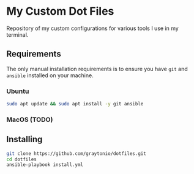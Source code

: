 # My Custom Dot Files

Repository of my custom configurations for various tools I use in my terminal.

## Requirements

The only manual installation requirements is to ensure you have `git` and `ansible` installed on your machine.

### Ubuntu

```bash
sudo apt update && sudo apt install -y git ansible
```

### MacOS (TODO)

## Installing

```bash
git clone https://github.com/graytonio/dotfiles.git
cd dotfiles
ansible-playbook install.yml
```